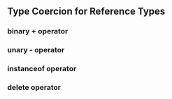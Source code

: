 ## Type Coercion for Reference Types

### binary + operator

### unary - operator

### instanceof operator

### delete operator
